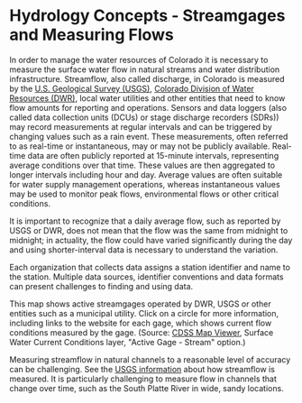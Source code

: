 Hydrology Concepts - Streamgages and Measuring Flows
=============

In order to manage the water resources of Colorado it is necessary to measure the surface water flow in natural streams and water distribution infrastructure. Streamflow, also called discharge, in Colorado is measured by the [U.S. Geological Survey (USGS)](https://waterdata.usgs.gov/nwis/sw), [Colorado Division of Water Resources (DWR)](http://www.dwr.state.co.us/Surfacewater/default.aspx), local water utilities and other entities that need to know flow amounts for reporting and operations. Sensors and data loggers (also called data collection units (DCUs) or stage discharge recorders (SDRs)) may record measurements at regular intervals and can be triggered by changing values such as a rain event. These measurements, often referred to as real-time or instantaneous, may or may not be publicly available. Real-time data are often publicly reported at 15-minute intervals, representing average conditions over that time. These values are then aggregated to longer intervals including hour and day. Average values are often suitable for water supply management operations, whereas instantaneous values may be used to monitor peak flows, environmental flows or other critical conditions.

It is important to recognize that a daily average flow, such as reported by USGS or DWR, does not mean that the flow was the same from midnight to midnight; in actuality, the flow could have varied significantly during the day and using shorter-interval data is necessary to understand the variation.

Each organization that collects data assigns a station identifier and name to the station. Multiple data sources, identifier conventions and data formats can present challenges to finding and using data.

This map shows active streamgages operated by DWR, USGS or other entities such as a municipal utility. Click on a circle for more information, including links to the website for each gage, which shows current flow conditions measured by the gage. (Source: [CDSS Map Viewer](https://gis.colorado.gov/dnrviewer/Index.html?viewer=mapviewer), Surface Water Current Conditions layer, "Active Gage - Stream" option.)

Measuring streamflow in natural channels to a reasonable level of accuracy can be challenging. See the [USGS information](https://www.usgs.gov/special-topic/water-science-school/science/how-streamflow-measured?qt-science_center_objects=0#qt-science_center_objects) about how streamflow is measured. It is particularly challenging to measure flow in channels that change over time, such as the South Platte River in wide, sandy locations.